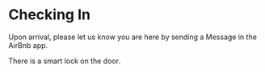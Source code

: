 # Checking In

Upon arrival, please let us know you are here by sending a Message in the AirBnb app.

There is a smart lock on the door.
